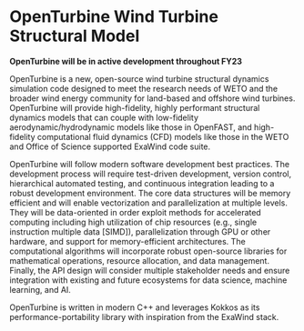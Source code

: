 # OpenTurbine Wind Turbine Structural Model

**OpenTurbine will be in active development throughout FY23**

OpenTurbine is a new, open-source wind turbine structural dynamics simulation
code designed to meet the research needs of WETO and the broader wind energy
community for land-based and offshore wind turbines.
OpenTurbine will provide high-fidelity, highly performant
structural dynamics models that can couple with low-fidelity
aerodynamic/hydrodynamic models like those in OpenFAST, and high-fidelity
computational fluid dynamics (CFD) models like those in the WETO and Office
of Science supported ExaWind code suite.

OpenTurbine will follow modern software development best practices. The
development process will require test-driven development, version control,
hierarchical automated testing, and continuous integration leading to a
robust development environment. The core data structures will be memory
efficient and will enable vectorization and parallelization at multiple
levels. They will be data-oriented in order exploit methods for accelerated
computing including high utilization of chip resources (e.g., single
instruction multiple data [SIMD]), parallelization through GPU or other
hardware, and support for memory-efficient architectures. The computational
algorithms will incorporate robust open-source libraries for mathematical
operations, resource allocation, and data management. Finally, the API
design will consider multiple stakeholder needs and ensure integration
with existing and future ecosystems for data science, machine learning,
and AI.

OpenTurbine is written in modern C++ and leverages Kokkos as its
performance-portability library with inspiration from the ExaWind stack.

```{tableofcontents}
```
